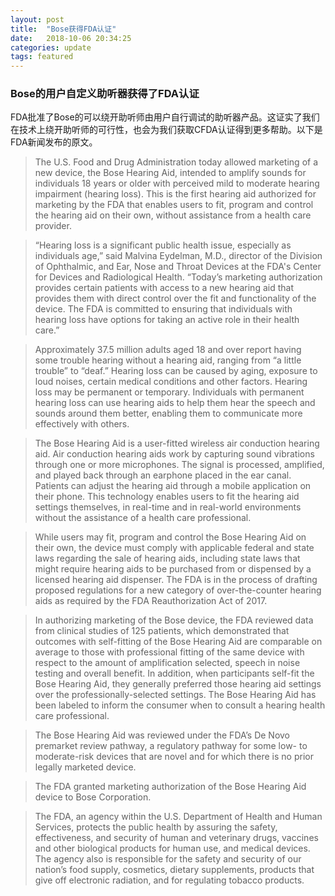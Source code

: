 ```yaml
---
layout: post
title:  "Bose获得FDA认证"
date:   2018-10-06 20:34:25
categories: update
tags: featured
---
```


### Bose的用户自定义助听器获得了FDA认证

FDA批准了Bose的可以绕开助听师由用户自行调试的助听器产品。这证实了我们在技术上绕开助听师的可行性，也会为我们获取CFDA认证得到更多帮助。以下是FDA新闻发布的原文。

> The U.S. Food and Drug Administration today allowed marketing of a new device, the Bose Hearing Aid, intended to amplify sounds for individuals 18 years or older with perceived mild to moderate hearing impairment (hearing loss). This is the first hearing aid authorized for marketing by the FDA that enables users to fit, program and control the hearing aid on their own, without assistance from a health care provider.

> “Hearing loss is a significant public health issue, especially as individuals age,” said Malvina Eydelman, M.D., director of the Division of Ophthalmic, and Ear, Nose and Throat Devices at the FDA's Center for Devices and Radiological Health. “Today’s marketing authorization provides certain patients with access to a new hearing aid that provides them with direct control over the fit and functionality of the device. The FDA is committed to ensuring that individuals with hearing loss have options for taking an active role in their health care.”

> Approximately 37.5 million adults aged 18 and over report having some trouble hearing without a hearing aid, ranging from “a little trouble” to “deaf.” Hearing loss can be caused by aging, exposure to loud noises, certain medical conditions and other factors. Hearing loss may be permanent or temporary. Individuals with permanent hearing loss can use hearing aids to help them hear the speech and sounds around them better, enabling them to communicate more effectively with others.

> The Bose Hearing Aid is a user-fitted wireless air conduction hearing aid. Air conduction hearing aids work by capturing sound vibrations through one or more microphones. The signal is processed, amplified, and played back through an earphone placed in the ear canal. Patients can adjust the hearing aid through a mobile application on their phone. This technology enables users to fit the hearing aid settings themselves, in real-time and in real-world environments without the assistance of a health care professional.

> While users may fit, program and control the Bose Hearing Aid on their own, the device must comply with applicable federal and state laws regarding the sale of hearing aids, including state laws that might require hearing aids to be purchased from or dispensed by a licensed hearing aid dispenser. The FDA is in the process of drafting proposed regulations for a new category of over-the-counter hearing aids as required by the FDA Reauthorization Act of 2017.

> In authorizing marketing of the Bose device, the FDA reviewed data from clinical studies of 125 patients, which demonstrated that outcomes with self-fitting of the Bose Hearing Aid are comparable on average to those with professional fitting of the same device with respect to the amount of amplification selected, speech in noise testing and overall benefit. In addition, when participants self-fit the Bose Hearing Aid, they generally preferred those hearing aid settings over the professionally-selected settings. The Bose Hearing Aid has been labeled to inform the consumer when to consult a hearing health care professional.

> The Bose Hearing Aid was reviewed under the FDA’s De Novo premarket review pathway, a regulatory pathway for some low- to moderate-risk devices that are novel and for which there is no prior legally marketed device.

> The FDA granted marketing authorization of the Bose Hearing Aid device to Bose Corporation.

> The FDA, an agency within the U.S. Department of Health and Human Services, protects the public health by assuring the safety, effectiveness, and security of human and veterinary drugs, vaccines and other biological products for human use, and medical devices. The agency also is responsible for the safety and security of our nation’s food supply, cosmetics, dietary supplements, products that give off electronic radiation, and for regulating tobacco products.


[jekyll]:      http://jekyllrb.com
[jekyll-gh]:   https://github.com/jekyll/jekyll
[jekyll-help]: https://github.com/jekyll/jekyll-help
